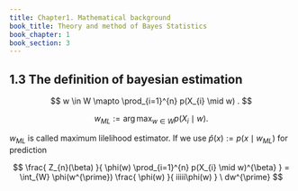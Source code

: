```yaml
---
title: Chapter1. Mathematical background
book_title: Theory and method of Bayes Statistics
book_chapter: 1
book_section: 3
---
```


## 1.3 The definition of bayesian estimation

$$
    w
    \in W
    \mapto
    \prod_{i=1}^{n}
        p(X_{i} \mid w)
    .
$$


$$
    w_{ML}
    :=
    \arg\max_{w \in W}
        p(X_{i} \mid w)
    .
$$

$w_{ML}$ is called maximum lilelihood estimator.
If we use $\hat{p}(x) := p(x \mid w_{ML})$ for prediction


$$
    \frac{
        Z_{n}(\beta)
    }{
        \phi(w)
        \prod_{i=1}^{n}
            p(X_{i} \mid w)^{\beta}
    }
    =
    \int_{W}
        \phi(w^{\prime})
        \frac{
            \phi(w)
        }{
            iiiii\phi(w)
        }
    \ dw^{\prime}
$$
